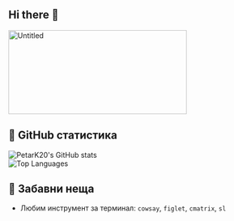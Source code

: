 ## Hi there 👋
<img width="352" height="166" alt="Untitled" src="https://github.com/user-attachments/assets/031664c8-f540-468d-a0ca-95e349196a5d" />



## 🚀 GitHub статистика

![PetarK20's GitHub stats](https://github-readme-stats.vercel.app/api?username=PetarK20&show_icons=true&theme=radical)  
![Top Languages](https://github-readme-stats.vercel.app/api/top-langs/?username=PetarK20&layout=compact&theme=radical)

## 🌟 Забавни неща

- Любим инструмент за терминал: `cowsay`, `figlet`, `cmatrix`, `sl`
 
